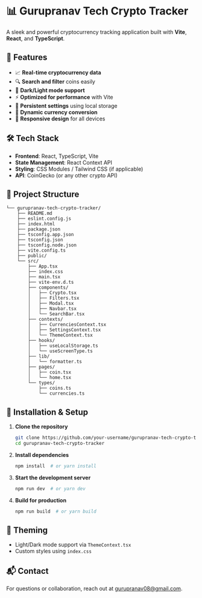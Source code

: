 # 📊 Gurupranav Tech Crypto Tracker

A sleek and powerful cryptocurrency tracking application built with **Vite**, **React**, and **TypeScript**.

## 🚀 Features

- 📈 **Real-time cryptocurrency data**
- 🔍 **Search and filter** coins easily
- 🎨 **Dark/Light mode support**
- ⚡ **Optimized for performance** with Vite
- 💾 **Persistent settings** using local storage
- 🔄 **Dynamic currency conversion**
- 📱 **Responsive design** for all devices

## 🛠️ Tech Stack

- **Frontend**: React, TypeScript, Vite
- **State Management**: React Context API
- **Styling**: CSS Modules / Tailwind CSS (if applicable)
- **API**: CoinGecko (or any other crypto API)

## 📂 Project Structure

```
└── gurupranav-tech-crypto-tracker/
    ├── README.md
    ├── eslint.config.js
    ├── index.html
    ├── package.json
    ├── tsconfig.app.json
    ├── tsconfig.json
    ├── tsconfig.node.json
    ├── vite.config.ts
    ├── public/
    └── src/
        ├── App.tsx
        ├── index.css
        ├── main.tsx
        ├── vite-env.d.ts
        ├── components/
        │   ├── Crypto.tsx
        │   ├── Filters.tsx
        │   ├── Modal.tsx
        │   ├── Navbar.tsx
        │   └── SearchBar.tsx
        ├── contexts/
        │   ├── CurrenciesContext.tsx
        │   ├── SettingsContext.tsx
        │   └── ThemeContext.tsx
        ├── hooks/
        │   ├── useLocalStorage.ts
        │   └── useScreenType.ts
        ├── lib/
        │   └── formatter.ts
        ├── pages/
        │   ├── coin.tsx
        │   └── home.tsx
        └── types/
            ├── coins.ts
            └── currencies.ts
```

## 🔧 Installation & Setup

1. **Clone the repository**
   ```sh
   git clone https://github.com/your-username/gurupranav-tech-crypto-tracker.git
   cd gurupranav-tech-crypto-tracker
   ```
2. **Install dependencies**
   ```sh
   npm install  # or yarn install
   ```
3. **Start the development server**
   ```sh
   npm run dev  # or yarn dev
   ```
4. **Build for production**
   ```sh
   npm run build  # or yarn build
   ```

## 🎨 Theming

- Light/Dark mode support via `ThemeContext.tsx`
- Custom styles using `index.css`

## 📬 Contact

For questions or collaboration, reach out at [gurupranav08@gmail.com](mailto:gurupranav08@gmail.com).

